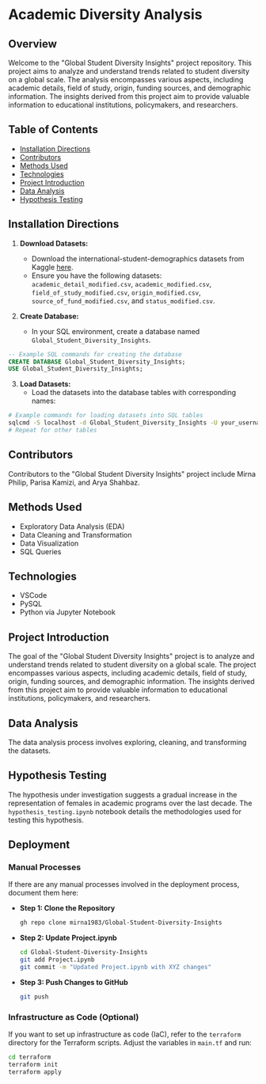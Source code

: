 # Academic Diversity Analysis

## Overview

Welcome to the "Global Student Diversity Insights" project repository. This project aims to analyze and understand trends related to student diversity on a global scale. The analysis encompasses various aspects, including academic details, field of study, origin, funding sources, and demographic information. The insights derived from this project aim to provide valuable information to educational institutions, policymakers, and researchers.

## Table of Contents

- [Installation Directions](#installation-directions)
- [Contributors](#contributors)
- [Methods Used](#methods-used)
- [Technologies](#technologies)
- [Project Introduction](#project-introduction)
- [Data Analysis](#data-analysis)
- [Hypothesis Testing](#hypothesis-testing)

## Installation Directions

1. **Download Datasets:**
   - Download the international-student-demographics datasets from Kaggle [here](https://www.kaggle.com/datasets/webdevbadger/international-student-demographics?select=academic.csv).
   - Ensure you have the following datasets: `academic_detail_modified.csv`, `academic_modified.csv`, `field_of_study_modified.csv`, `origin_modified.csv`, `source_of_fund_modified.csv`, and `status_modified.csv`.

2. **Create Database:**
   - In your SQL environment, create a database named `Global_Student_Diversity_Insights`.

```sql
-- Example SQL commands for creating the database
CREATE DATABASE Global_Student_Diversity_Insights;
USE Global_Student_Diversity_Insights;
```

3. **Load Datasets:**
   - Load the datasets into the database tables with corresponding names:

```bash
# Example commands for loading datasets into SQL tables
sqlcmd -S localhost -d Global_Student_Diversity_Insights -U your_username -P your_password -Q "BULK INSERT academic_detail_modified FROM 'academic_detail_modified.csv' WITH(FIELDTERMINATOR = ',', ROWTERMINATOR = '\n', FIRSTROW = 2)"
# Repeat for other tables
```

## Contributors

Contributors to the "Global Student Diversity Insights" project include Mirna Philip, Parisa Kamizi, and Arya Shahbaz.

## Methods Used

- Exploratory Data Analysis (EDA)
- Data Cleaning and Transformation
- Data Visualization
- SQL Queries

## Technologies

- VSCode
- PySQL
- Python via Jupyter Notebook

## Project Introduction

The goal of the "Global Student Diversity Insights" project is to analyze and understand trends related to student diversity on a global scale. The project encompasses various aspects, including academic details, field of study, origin, funding sources, and demographic information. The insights derived from this project aim to provide valuable information to educational institutions, policymakers, and researchers.

## Data Analysis

The data analysis process involves exploring, cleaning, and transforming the datasets.

## Hypothesis Testing

The hypothesis under investigation suggests a gradual increase in the representation of females in academic programs over the last decade. The `hypothesis_testing.ipynb` notebook details the methodologies used for testing this hypothesis.

## Deployment

### Manual Processes

If there are any manual processes involved in the deployment process, document them here:

- **Step 1: Clone the Repository**
  ```bash
  gh repo clone mirna1983/Global-Student-Diversity-Insights
  ```

- **Step 2: Update Project.ipynb**
  ```bash
  cd Global-Student-Diversity-Insights
  git add Project.ipynb
  git commit -m "Updated Project.ipynb with XYZ changes"
  ```

- **Step 3: Push Changes to GitHub**
  ```bash
  git push
  ```

### Infrastructure as Code (Optional)

If you want to set up infrastructure as code (IaC), refer to the `terraform` directory for the Terraform scripts. Adjust the variables in `main.tf` and run:

```bash
cd terraform
terraform init
terraform apply
```
